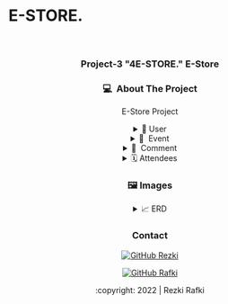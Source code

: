 # E-STORE.
<div id="top"></div>
<!-- PROJECT LOGO -->
<br/>
<div align="center">

  <h3 align="center">Project-3 "4E-STORE." E-Store </h3>

<!-- ABOUT THE PROJECT -->
### 💻 &nbsp;About The Project

E-Store Project
<div>
      <details>
<summary>🙎 User</summary>
  
 
<div>

</details>  

<details>
<summary>🎉 &nbsp;Event</summary>


</details>

<details>
<summary>💬 &nbsp;Comment</summary>


</details>

<details>
<summary>🗓&nbsp;Attendees</summary>
  
  <!---
  | Command | Description |
| --- | --- |
  --->


</details>

<!-- IMAGES -->
### 🖼&nbsp;Images

<details>
<summary>📈&nbsp;ERD</summary>
<img src="https://github.com/Project3-Golang/commerce-app/blob/deployment/erd/git.png">
</details>

<!-- CONTACT -->
### Contact

[![GitHub Rezki](https://img.shields.io/badge/-reski-id-white?style=flat&logo=github&logoColor=black)](https://github.com/reski-id)

[![GitHub Rafki](https://img.shields.io/badge/-Rafki-white?style=flat&logo=github&logoColor=black)](https://github.com/Rafkimaisya)


<p align="center">:copyright: 2022 | Rezki Rafki</p>
</h3>




